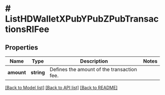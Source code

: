 # # ListHDWalletXPubYPubZPubTransactionsRIFee

## Properties

Name | Type | Description | Notes
------------ | ------------- | ------------- | -------------
**amount** | **string** | Defines the amount of the transaction fee. |

[[Back to Model list]](../../README.md#models) [[Back to API list]](../../README.md#endpoints) [[Back to README]](../../README.md)
